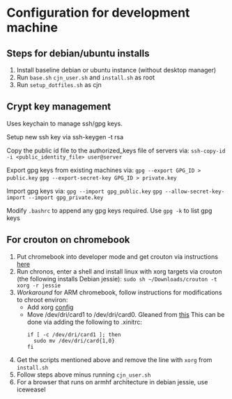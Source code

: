 # Configuration for development machine

## Steps for debian/ubuntu installs

1.  Install baseline debian or ubuntu instance (without desktop manager)
2.  Run ```base.sh``` ```cjn_user.sh``` and ```install.sh``` as root 
3.  Run ```setup_dotfiles.sh``` as cjn

## Crypt key management

Uses keychain to manage ssh/gpg keys.  

Setup new ssh key via ssh-keygen -t rsa

Copy the public id file to the authorized_keys file of servers via:
```ssh-copy-id -i <public_identity_file> user@server```

Export gpg keys from existing machines via:
```gpg --export GPG_ID > public.key```
```gpg --export-secret-key GPG_ID > private.key```

Import gpg keys via:
```gpg --import gpg_public.key```
```gpg --allow-secret-key-import --import gpg_private.key```

Modify ```.bashrc``` to append any gpg keys required.
Use ```gpg -k``` to list gpg keys

## For crouton on chromebook

1.  Put chromebook into developer mode and get crouton via instructions [here](https://github.com/dnschneid/crouton)
2.  Run chronos, enter a shell and install linux with xorg targets via crouton (the following installs Debian jessie):  ```sudo sh ~/Downloads/crouton -t xorg -r jessie```
3.  *Workaround* for ARM chromebook, follow instructions for modifications to chroot environ:
    - Add xorg [config](https://github.com/dnschneid/crouton/issues/2424#issuecomment-180875613)
    - Move /dev/dri/card1 to /dev/dri/card0.  Gleaned from [this](https://github.com/dnschneid/crouton/issues/2426#issuecomment-181532932)
      This can be done via adding the following to .xinitrc:
      ```
      if [ -c /dev/dri/card1 ]; then
        sudo mv /dev/dri/card{1,0}
      fi
      ```
4.  Get the scripts mentioned above and remove the line with ```xorg``` from ```install.sh```
5.  Follow steps above minus running ```cjn_user.sh```
6.  For a browser that runs on armhf architecture in debian jessie, use iceweasel
